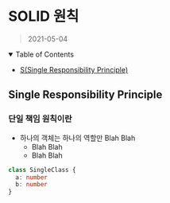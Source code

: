 # SOLID 원칙
> 2021-05-04


<!-- TABLE OF CONTENTS -->
<details open="open">
  <summary>Table of Contents</summary>
  <ul>
    <li><a href="#single-responsibility-principle">S(Single Responsibility Principle)</a></li>
  </ul>
</details>

## Single Responsibility Principle
### 단일 책임 원칙이란
* 하나의 객체는 하나의 역할만 Blah Blah
  * Blah Blah
  * Blah Blah

```typescript
class SingleClass {
  a: number
  b: number
}
```